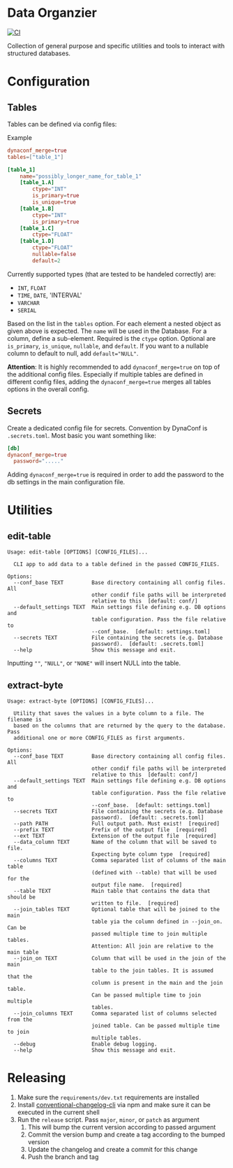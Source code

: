 # Data Organzier
[![CI](https://github.com/kschweiger/data_organizer/actions/workflows/test.yml/badge.svg)](https://github.com/kschweiger/data_organizer/actions/workflows/test.yml)

Collection of general purpose and specific utilities and tools to interact with structured databases.


# Configuration

## Tables

Tables can be defined via config files:

Example
```toml
dynaconf_merge=true
tables=["table_1"]

[table_1]
    name="possibly_longer_name_for_table_1"
    [table_1.A]
        ctype="INT"
        is_primary=true
        is_unique=true
    [table_1.B]
        ctype="INT"
        is_primary=true
    [table_1.C]
        ctype="FLOAT"
    [table_1.D]
        ctype="FLOAT"
        nullable=false
        default=2
```

Currently supported types (that are tested to be handeled correctly) are:
- `INT`, `FLOAT`
- `TIME`, `DATE`, 'INTERVAL'
- `VARCHAR`
- `SERIAL`


Based on the list in the `tables` option. For each element a nested object as given
above is expected. The `name` will be used in the Database. For a column, define a
sub-element. Required is the `ctype` option. Optional are `is_primary`, `is_unique`,
`nullable`, and `default`. If you want to a nullable column to default to null, add
`default="NULL"`.

**Attention**: It is highly recommended to add `dynaconf_merge=true` on top of the
additional config files. Especially if multiple tables are defined in different config
files, adding the `dynaconf_merge=true` merges all tables options in the overall config.

## Secrets

Create a dedicated config file for secrets. Convention by DynaConf is `.secrets.toml`.
Most basic you want something like:

```toml
[db]
dynaconf_merge=true
  password="....."
```

Adding `dynaconf_merge=true` is required in order to add the password to the db settings
in the main configuration file.


# Utilities

## edit-table
```
Usage: edit-table [OPTIONS] [CONFIG_FILES]...

  CLI app to add data to a table defined in the passed CONFIG_FILES.

Options:
  --conf_base TEXT         Base directory containing all config files. All
                           other condif file paths will be interpreted
                           relative to this  [default: conf/]
  --default_settings TEXT  Main settings file defining e.g. DB options and
                           table configuration. Pass the file relative to
                           --conf_base.  [default: settings.toml]
  --secrets TEXT           File containing the secrets (e.g. Database
                           password).  [default: .secrets.toml]
  --help                   Show this message and exit.
```

Inputting `""`, `"NULL"`, or `"NONE"` will insert NULL into the table.

## extract-byte

```
Usage: extract-byte [OPTIONS] [CONFIG_FILES]...

  Utility that saves the values in a byte column to a file. The filename is
  based on the columns that are returned by the query to the database. Pass
  additional one or more CONFIG_FILES as first arguments.

Options:
  --conf_base TEXT         Base directory containing all config files. All
                           other condif file paths will be interpreted
                           relative to this  [default: conf/]
  --default_settings TEXT  Main settings file defining e.g. DB options and
                           table configuration. Pass the file relative to
                           --conf_base.  [default: settings.toml]
  --secrets TEXT           File containing the secrets (e.g. Database
                           password).  [default: .secrets.toml]
  --path PATH              Full output path. Must exist!  [required]
  --prefix TEXT            Prefix of the output file  [required]
  --ext TEXT               Extension of the output file  [required]
  --data_column TEXT       Name of the column that will be saved to file.
                           Expecting byte column type  [required]
  --columns TEXT           Comma separated list of columns of the main table
                           (defined with --table) that will be used for the
                           output file name.  [required]
  --table TEXT             Main table that contains the data that should be
                           written to file.  [required]
  --join_tables TEXT       Optional table that will be joined to the main
                           table yia the column defined in --join_on. Can be
                           passed multiple time to join multiple tables.
                           Attention: All join are relative to the main table
  --join_on TEXT           Column that will be used in the join of the main
                           table to the join tables. It is assumed that the
                           column is present in the main and the join table.
                           Can be passed multiple time to join multiple
                           tables.
  --join_columns TEXT      Comma separated list of columns selected from the
                           joined table. Can be passed multiple time to join
                           multiple tables.
  --debug                  Enable debug logging.
  --help                   Show this message and exit.
```


# Releasing

1. Make sure the `requirements/dev.txt` requirements are installed
2. Install [conventional-changelog-cli](https://github.com/conventional-changelog/conventional-changelog/tree/master/packages/conventional-changelog-cli) via npm and make sure it can be executed in the current shell
3. Run the `release` script. Pass `major`, `minor`, or `patch` as argument
   1. This will bump the current version according to passed argument
   2. Commit the version bump and create a tag according to the bumped version
   3. Update the changelog and create a commit for this change
   4. Push the branch and tag

